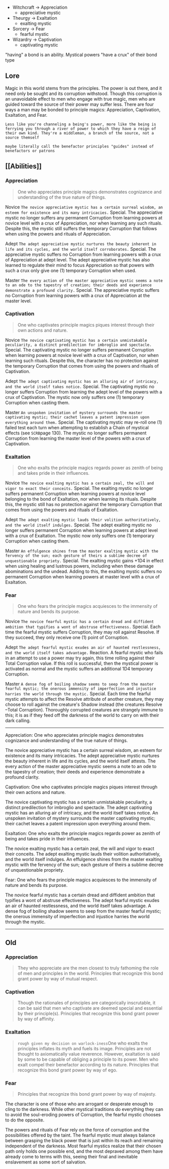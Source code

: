 * Witchcraft -> Appreciation
	* appreciative mystic
* Theurgy -> Exaltation
	* exalting mystic
* Sorcery -> Fear
	* fearful mystic
* Wizardry -> Captivation
	* captivating mystic

"having" a bond is an ability. Mystical powers "have a crux" of their bond type

## Lore
Magic in this world stems from the principles. The power is out there, and it need only be sought and its corruption withstood. Though this corruption is an unavoidable effect to men who engage with true magic, men who are guided toward the source of their power may suffer less. There are four ways a man may be bonded to principle magics: Appreciation, Captivation, Exaltation, and Fear.

`Less like you're channeling a being's power, more like the being is ferrying you through a river of power to which they have a reign of their own kind. They're a middleman, a branch of the source, not a source themself`

`maybe literally call the benefactor principles "guides" instead of benefactors or patrons`
## [[Abilities]]
### Appreciation

> One who appreciates principle magics demonstrates cognizance and understanding of the true nature of things.

Novice
`The novice appreciative mystic has a certain surreal wisdom, an esteem for existence and its many intricacies.`
Special. The appreciative mystic no longer suffers any permanent Corruption from learning powers at novice level with a crux of Appreciation, nor when learning any such rituals. Despite this, the mystic still suffers the temporary Corruption that follows when using the powers and rituals of Appreciation.

Adept
`The adept appreciative mystic nurtures the beauty inherent in life and its cycles, and the world itself corroborates.`
Special. The appreciative mystic suffers no Corruption from learning powers with a crux of Appreciation at adept level. The adept appreciative mystic has also learned to regulate their mind to focus Appreciation so that powers with such a crux only give one (1) temporary Corruption when used.

Master
`The every action of the master appreciative mystic seems a note to an ode to the tapestry of creation; their deeds and experience demonstrate a profound clarity.`
Special. The appreciative mystic suffers no Corruption from learning powers with a crux of Appreciation at the master level.
### Captivation

> One who captivates principle magics piques interest through their own actions and nature.

Novice
`The novice captivating mystic has a certain unmistakable peculiarity, a distinct predilection for imbroglio and spectacle.`
Special. The captivating mystic no longer suffers permanent Corruption when learning powers at novice level with a crux of Captivation, nor when learning such rituals. Despite this, the character has no protection against the temporary Corruption that comes from using the powers and rituals of Captivation.

Adept
`The adept captivating mystic has an alluring air of intricacy, and the world itself takes notice.`
Special. The captivating mystic no longer suffers Corruption from learning the adept level of the powers with a crux of Captivation. The mystic now only suffers one (1) temporary Corruption when casting them.

Master
`An unspoken invitation of mystery surrounds the master captivating mystic; their cachet leaves a patent impression upon everything around them.`
Special. The captivating mystic may re-roll one (1) failed test each turn when attempting to establish a Chain of mystical effects (see `SCRB`page 130). The mystic no longer suffers permanent Corruption from learning the master level of the powers with a crux of Captivation.
### Exaltation
> One who exalts the principle magics regards power as zenith of being and takes pride in their influences.

Novice
`The novice exalting mystic has a certain zeal, the will and vigor to exact their conceits.`
Special. The exalting mystic no longer suffers permanent Corruption when learning powers at novice level belonging to the bond of Exaltation, nor when learning its rituals. Despite this, the mystic still has no protection against the temporary Corruption that comes from using the powers and rituals of Exaltation.

Adept
`The adept exalting mystic lauds their volition authoritatively, and the world itself indulges.`
Special. The adept exalting mystic no longer suffers permanent Corruption when learning powers at adept level with a crux of Exaltation. The mystic now only suffers one (1) temporary Corruption when casting them.

Master
`An effulgence shines from the master exalting mystic with the fervency of the sun; each gesture of theirs a sublime decree of unquestionable propriety.`
Special. The exalting mystic gains +1D4 in effect when using healing and lustrous powers, including when these damage abominations and the undead. Adding to this, the exalting mystic suffers no permanent Corruption when learning powers at master level with a crux of Exaltation.
### Fear
> One who fears the principle magics acquiesces to the immensity of nature and bends its purpose.

Novice
`The novice fearful mystic has a certain dread and diffident ambition that typifies a wont of abstruse effectiveness.`
Special. Each time the fearful mystic suffers Corruption, they may roll against Resolve. If they succeed, they only receive one (1) point of Corruption.

Adept
`The adept fearful mystic exudes an air of haunted restlessness, and the world itself takes advantage.`
Reaction. A fearful mystic who fails in an attempt to use a power may try again, this time rolling against their Total Corruption value. If this roll is successful, then the mystical power is activated as normal and the mystic suffers an additional 1D4 temporary Corruption.

Master
`A dense fog of boiling shadow seems to seep from the master fearful mystic; the onerous immensity of imperfection and injustice harries the world through the mystic.`
Special. Each time the fearful mystic attempts to affect the Resolve attribute of another creature, they may choose to roll against the creature's Shadow instead (the creatures Resolve –Total Corruption). Thoroughly corrupted creatures are strangely immune to this; it is as if they feed off the darkness of the world to carry on with their dark calling.

---

Appreciation: One who appreciates principle magics demonstrates cognizance and understanding of the true nature of things.

The novice appreciative mystic has a certain surreal wisdom, an esteem for existence and its many intricacies.
The adept appreciative mystic nurtures the beauty inherent in life and its cycles, and the world itself attests.
The every action of the master appreciative mystic seems a note to an ode to the tapestry of creation; their deeds and experience demonstrate a profound clarity.

Captivation: One who captivates principle magics piques interest through their own actions and nature.

The novice captivating mystic has a certain unmistakable peculiarity, a distinct predilection for imbroglio and spectacle.
The adept captivating mystic has an alluring air of intricacy, and the world itself takes notice.
An unspoken invitation of mystery surrounds the master captivating mystic; their cachet leaves a patent impression upon everything around them.

Exaltation: One who exalts the principle magics regards power as zenith of being and takes pride in their influences.

The novice exalting mystic has a certain zeal, the will and vigor to exact their conceits.
The adept exalting mystic lauds their volition authoritatively, and the world itself indulges.
An effulgence shines from the master exalting mystic with the fervency of the sun; each gesture of theirs a sublime decree of unquestionable propriety.

Fear: One who fears the principle magics acquiesces to the immensity of nature and bends its purpose.

The novice fearful mystic has a certain dread and diffident ambition that typifies a wont of abstruse effectiveness.
The adept fearful mystic exudes an air of haunted restlessness, and the world itself takes advantage.
A dense fog of boiling shadow seems to seep from the master fearful mystic; the onerous immensity of imperfection and injustice harries the world through the mystic.

---

## Old

### Appreciation
> They who appreciate are the men closest to truly fathoming the role of men and principles in the world. Principles that recognize this bond grant power by way of mutual respect.
### Captivation
> Though the rationales of principles are categorically inscrutable, it can be said that men who captivate are deemed special and essential by their principle(s). Principles that recognize this bond grant power by way of affinity.

### Exaltation
> `rough given my decision on warlock-iness`One who exalts the principles inflates its myth and fuels its image. Principles are not thought to axiomatically value reverence. However, exaltation is said by some to be capable of obliging a principle to its power. Men who exalt compel their benefactor according to its nature.
> Principles that recognize this bond grant power by way of ego.

### Fear
> Principles that recognize this bond grant power by way of majesty.

The character is one of those who are arrogant or desperate enough to cling to the darkness. While other mystical traditions do everything they can to avoid the soul-eroding powers of Corruption, the fearful mystic chooses to do the opposite.

The powers and rituals of Fear rely on the force of corruption and the possibilities offered by the taint. The fearful mystic must always balance between grasping the black power that is just within its reach and remaining independent of the darkness. Most fearful mystics realize that their chosen path only holds one possible end, and the most depraved among them have already come to terms with this, seeing their final and inevitable enslavement as some sort of salvation.
